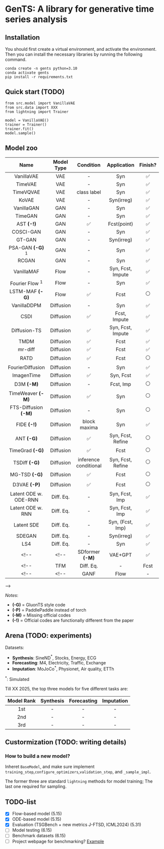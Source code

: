 # GenTS: A library for generative time series analysis


## Installation
You should first create a virtual environment, and activate the environment. Then you can install the necessary libraries by running the following command.
```
conda create -n gents python=3.10
conda activate gents
pip install -r requirements.txt
```

## Quick start (TODO)
```
from src.model import VanillaVAE
from src.data import XXX
from lightning import Trainer

model = VanillaVAE()
trainer = Trainer()
trainer.fit()
model.sample()
```

## Model zoo
|          Name          |    Model Type     |       Condition       |    Application     |      Finish?       |
| :--------------------: | :---------------: | :-------------------: | :----------------: | :----------------: |
|       VanillaVAE       |        VAE        |           -           |        Syn         | :white_check_mark: |
|        TimeVAE         |        VAE        |           -           |        Syn         | :white_check_mark: |
|       TimeVQVAE        |        VAE        |      class label      |        Syn         | :white_check_mark: |
|         KoVAE          |        VAE        |           -           |     Syn(irreg)     | :white_check_mark: |
|       VanillaGAN       |        GAN        |           -           |        Syn         | :white_check_mark: |
|        TimeGAN         |        GAN        |           -           |        Syn         | :white_check_mark: |
|      AST **(-!)**      |        GAN        |  :white_check_mark:   |    Fcst(point)     | :white_check_mark: |
|       COSCI-GAN        |        GAN        |           -           |        Syn         | :white_check_mark: |
|         GT-GAN         |        GAN        |           -           |     Syn(irreg)     | :white_check_mark: |
|    PSA-GAN **(-G)** $^1$   |        GAN        |           -           |        Syn         | :white_check_mark: |
|         RCGAN          |        GAN        |           -           |        Syn         | :white_check_mark: |
|       VanillaMAF       |       Flow        |           -           | Syn, Fcst, Impute  | :white_check_mark: |
| Fourier Flow $^1$ |       Flow        |           -           |        Syn         | :white_check_mark: |
|   LSTM-MAF **(-G)**    |       Flow        |  :white_check_mark:   |        Fcst        |   :white_circle:   |
|      VanillaDDPM       |     Diffusion     |           -           |        Syn         | :white_check_mark: |
|          CSDI          |     Diffusion     |  :white_check_mark:   |    Fcst, Impute    | :white_check_mark: |
|      Diffusion-TS      |     Diffusion     |  :white_check_mark:   | Syn, Fcst, Impute  | :white_check_mark: |
|          TMDM          |     Diffusion     |  :white_check_mark:   |        Fcst        | :white_check_mark: |
|        mr-diff         |     Diffusion     |  :white_check_mark:   |        Fcst        | :white_check_mark: |
|          RATD          |     Diffusion     |  :white_check_mark:   |        Fcst        |   :white_circle:   |
|    FourierDiffusion    |     Diffusion     |           -           |        Syn         | :white_check_mark: |
|       ImagenTime       |     Diffusion     |  :white_check_mark:   |     Syn, Fcst      | :white_check_mark: |
|      D3M **(-M)**      |     Diffusion     |           -           |     Fcst, Imp      |   :white_circle:   |
|  TimeWeaver **(-M)**   |     Diffusion     |  :white_check_mark:   |        Syn         |   :white_circle:   |
| FTS-Diffusion **(-M)** |     Diffusion     |           -           |        Syn         |   :white_circle:   |
|     FIDE **(-!)**      |     Diffusion     |     block maxima      |        Syn         | :white_check_mark: |
|      ANT **(-G)**      |     Diffusion     |  :white_check_mark:   | Syn, Fcst, Refine  |   :white_circle:   |
|   TimeGrad **(-G)**    |     Diffusion     |  :white_check_mark:   |        Fcst        |   :white_circle:   |
|    TSDiff **(-G)**     |     Diffusion     | inference conditional | Syn, Fcst, Refine  |   :white_circle:   |
|    MG-TSD **(-G)**     |     Diffusion     |  :white_check_mark:   |        Fcst        |   :white_circle:   |
|     D3VAE **(-P)**     |     Diffusion     |  :white_check_mark:   |        Fcst        |   :white_circle:   |
| Latent ODE w. ODE-RNN  |     Diff. Eq.     |           -           |   Syn, Fcst, Imp   | :white_check_mark: |
|   Latent ODE w. RNN    |     Diff. Eq.     |           -           |   Syn, Fcst, Imp   | :white_check_mark: |
|       Latent SDE       |     Diff. Eq.     |           -           |  Syn, (Fcst, Imp)  | :white_check_mark: |
|         SDEGAN         |     Diff. Eq.     |           -           |     Syn(irreg)     | :white_check_mark: |
|          LS4           |     Diff. Eq.     |           -           |        Syn         | :white_check_mark: |
<!-- |          <!--          | SDformer **(-M)** |        VAE+GPT        | :white_check_mark: |        Syn         | :white_circle: | -->            |
|          <!--          |        TFM        |       Diff. Eq.       |         -          |        Fcst        | :white_circle: | -->            |
|          <!--          |       <!--        |         GANF          |        Flow        |         -          | AD             | :white_circle: | --> |
 -->

*Notes*: 
- **(-G)** = GluonTS style code
- **(-P)** = PaddlePaddle instead of torch
- **(-M)** = Missing official codes
- **(-!)** = Official codes are functionally different from the paper


## Arena (TODO: experiments)

Datasets:
- **Synthesis**: SineND$^*$, Stocks, Energy, ECG
- **Forecasting**: M4, Electricity, Traffic, Exchange
- **Imputation**: MoJoCo$^*$, Physionet, Air quality, ETTh

$^*$: Simulated

Till XX 2025, the top three models for five different tasks are:

| Model Rank | Synthesis | Forecasting | Imputation |
| :--------: | :-------: | :---------: | :--------: |
|    1st     |     -     |      -      |     -      |
|    2nd     |     -     |      -      |     -      |
|    3rd     |     -     |      -      |     -      |



## Custormization (TODO: writing details)

### How to build a new model?
Inheret ```BaseModel```, and make sure implement ```training_step```,```configure_optimizers```,```validation_step```, and ```_sample_impl```.

The former three are standard ```lightning``` methods for model training; The last one required for sampling.



## TODO-list
- [x] Flow-based model (5.15)
- [x] ODE-based model (5.15)
- [x] Evaluation (TSGBench + new metrics J-FTSD, ICML2024) (5.31)
- [ ] Model testing (6.15)
- [ ] Benchmark datasets (6.15)
- [ ] Project webpage for benchmarking? [Example](https://huggingface.co/spaces/Salesforce/GIFT-Eval)